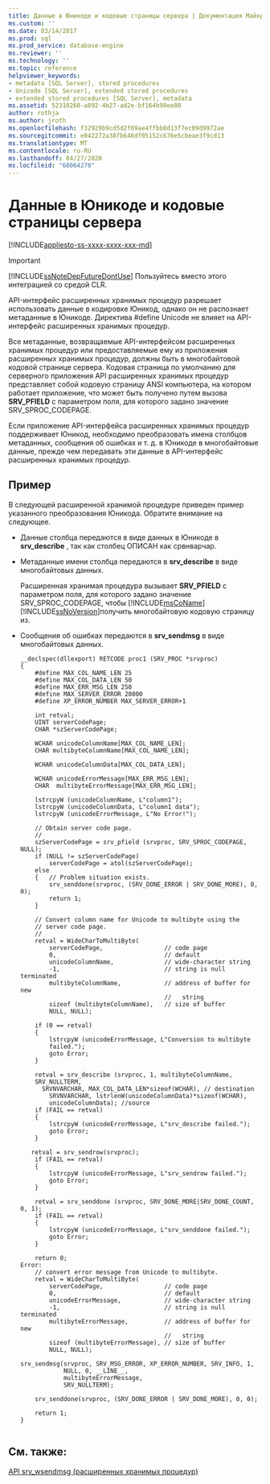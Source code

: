 ```yaml
---
title: Данные в Юникоде и кодовые страницы сервера | Документация Майкрософт
ms.custom: ''
ms.date: 03/14/2017
ms.prod: sql
ms.prod_service: database-engine
ms.reviewer: ''
ms.technology: ''
ms.topic: reference
helpviewer_keywords:
- metadata [SQL Server], stored procedures
- Unicode [SQL Server], extended stored procedures
- extended stored procedures [SQL Server], metadata
ms.assetid: 52310260-a892-4b27-ad2e-bf164b98ee80
author: rothja
ms.author: jroth
ms.openlocfilehash: f32929b9cd5d2f69ae4ffbb8d13f7ec09d9972ae
ms.sourcegitcommit: e042272a38fb646df05152c676e5cbeae3f9cd13
ms.translationtype: MT
ms.contentlocale: ru-RU
ms.lasthandoff: 04/27/2020
ms.locfileid: "68064270"
---
```

# <a name="unicode-data-and-server-code-pages"></a>Данные в Юникоде и кодовые страницы сервера
[!INCLUDE[appliesto-ss-xxxx-xxxx-xxx-md](../../includes/appliesto-ss-xxxx-xxxx-xxx-md.md)]
    
> [!IMPORTANT]  
>  [!INCLUDE[ssNoteDepFutureDontUse](../../includes/ssnotedepfuturedontuse-md.md)] Пользуйтесь вместо этого интеграцией со средой CLR.  
  
 API-интерфейс расширенных хранимых процедур разрешает использовать данные в кодировке Юникод, однако он не распознает метаданные в Юникоде. Директива #define Unicode не влияет на API-интерфейс расширенных хранимых процедур.  
  
 Все метаданные, возвращаемые API-интерфейсом расширенных хранимых процедур или предоставляемые ему из приложения расширенных хранимых процедур, должны быть в многобайтовой кодовой странице сервера. Кодовая страница по умолчанию для серверного приложения API расширенных хранимых процедур представляет собой кодовую страницу ANSI компьютера, на котором работает приложение, что может быть получено путем вызова **SRV_PFIELD** с параметром поля, для которого задано значение SRV_SPROC_CODEPAGE.  
  
 Если приложение API-интерфейса расширенных хранимых процедур поддерживает Юникод, необходимо преобразовать имена столбцов метаданных, сообщения об ошибках и т. д. в Юникоде в многобайтовые данные, прежде чем передавать эти данные в API-интерфейс расширенных хранимых процедур.  
  
## <a name="example"></a>Пример  
 В следующей расширенной хранимой процедуре приведен пример указанного преобразования Юникода. Обратите внимание на следующее.  
  
-   Данные столбца передаются в виде данных в Юникоде в **srv_describe** , так как столбец ОПИСАН как срвнварчар.  
  
-   Метаданные имени столбца передаются в **srv_describe** в виде многобайтовых данных.  
  
     Расширенная хранимая процедура вызывает **SRV_PFIELD** с параметром поля, для которого задано значение SRV_SPROC_CODEPAGE, чтобы [!INCLUDE[msCoName](../../includes/msconame-md.md)] [!INCLUDE[ssNoVersion](../../includes/ssnoversion-md.md)]получить многобайтовую кодовую страницу из.  
  
-   Сообщения об ошибках передаются в **srv_sendmsg** в виде многобайтовых данных.  
  
    ```  
    __declspec(dllexport) RETCODE proc1 (SRV_PROC *srvproc)  
    {  
        #define MAX_COL_NAME_LEN 25  
        #define MAX_COL_DATA_LEN 50  
        #define MAX_ERR_MSG_LEN 250  
        #define MAX_SERVER_ERROR 20000  
        #define XP_ERROR_NUMBER MAX_SERVER_ERROR+1  
  
        int retval;  
        UINT serverCodePage;  
        CHAR *szServerCodePage;  
  
        WCHAR unicodeColumnName[MAX_COL_NAME_LEN];  
        CHAR multibyteColumnName[MAX_COL_NAME_LEN];  
  
        WCHAR unicodeColumnData[MAX_COL_DATA_LEN];  
  
        WCHAR unicodeErrorMessage[MAX_ERR_MSG_LEN];  
        CHAR  multibyteErrorMessage[MAX_ERR_MSG_LEN];  
  
        lstrcpyW (unicodeColumnName, L"column1");  
        lstrcpyW (unicodeColumnData, L"column1 data");  
        lstrcpyW (unicodeErrorMessage, L"No Error!");  
  
        // Obtain server code page.  
        //  
        szServerCodePage = srv_pfield (srvproc, SRV_SPROC_CODEPAGE, NULL);      
        if (NULL != szServerCodePage)  
            serverCodePage = atol(szServerCodePage);  
        else   
        {   // Problem situation exists.  
            srv_senddone(srvproc, (SRV_DONE_ERROR | SRV_DONE_MORE), 0, 0);  
            return 1;  
        }  
  
        // Convert column name for Unicode to multibyte using the   
        // server code page.  
        //  
        retval = WideCharToMultiByte(    
            serverCodePage,                 // code page  
            0,                              // default  
            unicodeColumnName,              // wide-character string  
            -1,                             // string is null terminated  
            multibyteColumnName,            // address of buffer for new  
                                            //   string  
            sizeof (multibyteColumnName),   // size of buffer  
            NULL, NULL);  
  
        if (0 == retval)  
        {  
            lstrcpyW (unicodeErrorMessage, L"Conversion to multibyte  
            failed.");  
            goto Error;  
        }  
  
        retval = srv_describe (srvproc, 1, multibyteColumnName,  
        SRV_NULLTERM,   
          SRVNVARCHAR, MAX_COL_DATA_LEN*sizeof(WCHAR), // destination  
            SRVNVARCHAR, lstrlenW(unicodeColumnData)*sizeof(WCHAR),  
            unicodeColumnData); //source  
        if (FAIL == retval)  
        {  
            lstrcpyW (unicodeErrorMessage, L"srv_describe failed.");  
            goto Error;  
        }  
  
       retval = srv_sendrow(srvproc);  
        if (FAIL == retval)  
        {  
            lstrcpyW (unicodeErrorMessage, L"srv_sendrow failed.");  
            goto Error;  
        }  
  
        retval = srv_senddone (srvproc, SRV_DONE_MORE|SRV_DONE_COUNT, 0, 1);  
        if (FAIL == retval)  
        {  
            lstrcpyW (unicodeErrorMessage, L"srv_senddone failed.");  
            goto Error;  
        }  
  
        return 0;  
    Error:  
        // convert error message from Unicode to multibyte.  
        retval = WideCharToMultiByte(    
            serverCodePage,                 // code page  
            0,                              // default  
            unicodeErrorMessage,            // wide-character string  
            -1,                             // string is null terminated  
            multibyteErrorMessage,          // address of buffer for new  
                                            //   string  
            sizeof (multibyteErrorMessage), // size of buffer  
            NULL, NULL);  
  
    srv_sendmsg(srvproc, SRV_MSG_ERROR, XP_ERROR_NUMBER, SRV_INFO, 1,  
                NULL, 0, __LINE__,   
                multibyteErrorMessage,  
                SRV_NULLTERM);  
  
        srv_senddone(srvproc, (SRV_DONE_ERROR | SRV_DONE_MORE), 0, 0);  
  
        return 1;  
    }  
  
    ```  
  
## <a name="see-also"></a>См. также:  
 [API srv_wsendmsg &#40;расширенных хранимых процедур&#41;](../../relational-databases/extended-stored-procedures-reference/srv-wsendmsg-extended-stored-procedure-api.md)  
  
  
